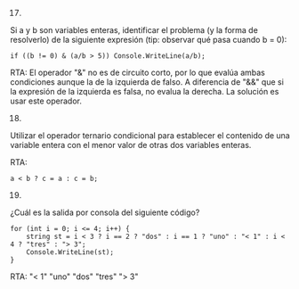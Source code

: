 17.
Si a y b son variables enteras, identificar el problema (y la forma de resolverlo) de la siguiente
expresión (tip: observar qué pasa cuando b = 0):

```
if ((b != 0) & (a/b > 5)) Console.WriteLine(a/b);
```

RTA: El operador "&" no es de circuito corto, por lo que evalúa ambas condiciones aunque la de la izquierda de falso.
A diferencia de "&&" que si la expresión de la izquierda es falsa, no evalua la derecha. La solución es usar este operador.

18.
Utilizar el operador ternario condicional para establecer el contenido de una variable entera con
el menor valor de otras dos variables enteras.

RTA:
```
a < b ? c = a : c = b;
```

19.
¿Cuál es la salida por consola del siguiente código?
```
for (int i = 0; i <= 4; i++) {
    string st = i < 3 ? i == 2 ? "dos" : i == 1 ? "uno" : "< 1" : i < 4 ? "tres" : "> 3";
    Console.WriteLine(st);
}
```

RTA: "< 1" "uno" "dos" "tres" "> 3"